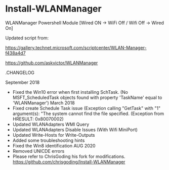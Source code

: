 # Install-WLANManager
WLANManager Powershell Module [Wired ON -> WiFi Off / Wifi Off -> Wired On]

Updated script from:

https://gallery.technet.microsoft.com/scriptcenter/WLAN-Manager-f438a4d7

https://github.com/askvictor/WLANManager

.CHANGELOG

September 2018
- Fixed the Win10 error when first installing SchTask. (No MSFT_ScheduledTask objects found with property 'TaskName' equal to 'WLANManager') 
March 2018
- Fixed create Schedule Task issue (Exception calling "GetTask" with "1" argument(s): "The system cannot find the file specified. (Exception from HRESULT: 0x80070002)
- Updated WLANAdapters WMI Query
- Updated WLANAdapters Disable Issues (With Wifi MiniPort)
- Updated Write-Hosts for Write-Outputs
- Added some troubleshooting hints
- Fixed the Win8 identification
AUG 2020
- Removed UNICDE errors
- Please refer to ChrisGoding his fork for modifications.
https://github.com/chrisgoding/Install-WLANManager
